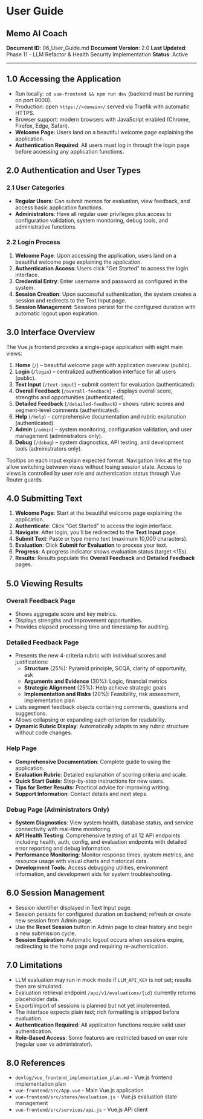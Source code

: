 # User Guide
## Memo AI Coach

**Document ID**: 06_User_Guide.md
**Document Version**: 2.0
**Last Updated**: Phase 11 - LLM Refactor & Health Security Implementation
**Status**: Active

---

## 1.0 Accessing the Application
- Run locally: `cd vue-frontend && npm run dev` (backend must be running on port 8000).
- Production: open `https://<domain>/` served via Traefik with automatic HTTPS.
- Browser support: modern browsers with JavaScript enabled (Chrome, Firefox, Edge, Safari).
- **Welcome Page**: Users land on a beautiful welcome page explaining the application.
- **Authentication Required**: All users must log in through the login page before accessing any application functions.

## 2.0 Authentication and User Types
### 2.1 User Categories
- **Regular Users**: Can submit memos for evaluation, view feedback, and access basic application functions.
- **Administrators**: Have all regular user privileges plus access to configuration validation, system monitoring, debug tools, and administrative functions.

### 2.2 Login Process
1. **Welcome Page**: Upon accessing the application, users land on a beautiful welcome page explaining the application.
2. **Authentication Access**: Users click "Get Started" to access the login interface.
3. **Credential Entry**: Enter username and password as configured in the system.
4. **Session Creation**: Upon successful authentication, the system creates a session and redirects to the Text Input page.
5. **Session Management**: Sessions persist for the configured duration with automatic logout upon expiration.

## 3.0 Interface Overview
The Vue.js frontend provides a single-page application with eight main views:

1. **Home** (`/`) – beautiful welcome page with application overview (public).
2. **Login** (`/login`) – centralized authentication interface for all users (public).
3. **Text Input** (`/text-input`) – submit content for evaluation (authenticated).
4. **Overall Feedback** (`/overall-feedback`) – displays overall score, strengths and opportunities (authenticated).
5. **Detailed Feedback** (`/detailed-feedback`) – shows rubric scores and segment-level comments (authenticated).
6. **Help** (`/help`) – comprehensive documentation and rubric explanation (authenticated).
7. **Admin** (`/admin`) – system monitoring, configuration validation, and user management (administrators only).
8. **Debug** (`/debug`) – system diagnostics, API testing, and development tools (administrators only).

Tooltips on each input explain expected format. Navigation links at the top allow switching between views without losing session state. Access to views is controlled by user role and authentication status through Vue Router guards.

## 4.0 Submitting Text
1. **Welcome Page**: Start at the beautiful welcome page explaining the application.
2. **Authenticate**: Click "Get Started" to access the login interface.
3. **Navigate**: After login, you'll be redirected to the **Text Input** page.
4. **Submit Text**: Paste or type memo text (maximum 10,000 characters).
5. **Evaluation**: Click **Submit for Evaluation** to process your text.
6. **Progress**: A progress indicator shows evaluation status (target <15s).
7. **Results**: Results populate the **Overall Feedback** and **Detailed Feedback** pages.

## 5.0 Viewing Results
### Overall Feedback Page
- Shows aggregate score and key metrics.
- Displays strengths and improvement opportunities.
- Provides elapsed processing time and timestamp for auditing.

### Detailed Feedback Page
- Presents the new 4-criteria rubric with individual scores and justifications:
  - **Structure** (25%): Pyramid principle, SCQA, clarity of opportunity, ask
  - **Arguments and Evidence** (30%): Logic, financial metrics
  - **Strategic Alignment** (25%): Help achieve strategic goals
  - **Implementation and Risks** (20%): Feasibility, risk assessment, implementation plan
- Lists segment feedback objects containing comments, questions and suggestions.
- Allows collapsing or expanding each criterion for readability.
- **Dynamic Rubric Display**: Automatically adapts to any rubric structure without code changes.

### Help Page
- **Comprehensive Documentation**: Complete guide to using the application.
- **Evaluation Rubric**: Detailed explanation of scoring criteria and scale.
- **Quick Start Guide**: Step-by-step instructions for new users.
- **Tips for Better Results**: Practical advice for improving writing.
- **Support Information**: Contact details and next steps.

### Debug Page (Administrators Only)
- **System Diagnostics**: View system health, database status, and service connectivity with real-time monitoring.
- **API Health Testing**: Comprehensive testing of all 12 API endpoints including health, auth, config, and evaluation endpoints with detailed error reporting and debug information.
- **Performance Monitoring**: Monitor response times, system metrics, and resource usage with visual charts and historical data.
- **Development Tools**: Access debugging utilities, environment information, and development aids for system troubleshooting.

## 6.0 Session Management
- Session identifier displayed in Text Input page.
- Session persists for configured duration on backend; refresh or create new session from Admin page.
- Use the **Reset Session** button in Admin page to clear history and begin a new submission cycle.
- **Session Expiration**: Automatic logout occurs when sessions expire, redirecting to the home page and requiring re-authentication.

## 7.0 Limitations
- LLM evaluation may run in mock mode if `LLM_API_KEY` is not set; results then are simulated.
- Evaluation retrieval endpoint `/api/v1/evaluations/{id}` currently returns placeholder data.
- Export/import of sessions is planned but not yet implemented.
- The interface expects plain text; rich formatting is stripped before evaluation.
- **Authentication Required**: All application functions require valid user authentication.
- **Role-Based Access**: Some features are restricted based on user role (regular user vs administrator).

## 8.0 References
- `devlog/vue_frontend_implementation_plan.md` - Vue.js frontend implementation plan
- `vue-frontend/src/App.vue` - Main Vue.js application
- `vue-frontend/src/stores/evaluation.js` - Vue.js evaluation state management
- `vue-frontend/src/services/api.js` - Vue.js API client
